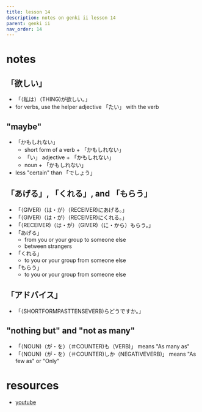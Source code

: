 ```yaml
---
title: lesson 14
description: notes on genki ii lesson 14
parent: genki ii
nav_order: 14
---
```

# notes
## 「欲しい」
- 「（私は）（THING)が欲しい。」
- for verbs, use the helper adjective 「たい」 with the verb
## "maybe"
- 「かもしれない」
	- short form of a verb + 「かもしれない」
	- 「い」 adjective + 「かもしれない」
	- noun + 「かもしれない」
- less "certain" than 「でしょう」
## 「あげる」, 「くれる」, and 「もらう」
- 「（GIVER)（は・が）（RECEIVER)にあげる。」
- 「（GIVER)（は・が）（RECEIVER)にくれる。」
- 「（RECEIVER)（は・が）（GIVER)（に・から）もらう。」
- 「あげる」
	- from you or your group to someone else
	- between strangers
- 「くれる」
	- to you or your group from someone else
- 「もらう」
	- to you or your group from someone else
## 「アドバイス」
- 「（SHORTFORMPASTTENSEVERB)らどうですか。」
## "nothing but" and "not as many"
- 「（NOUN)（が・を）（＃COUNTER)も（VERB)」 means "As many as"
- 「（NOUN)（が・を）（＃COUNTER)しか（NEGATIVEVERB)」 means "As few as" or "Only"
# resources
- [youtube](https://www.youtube.com/watch?v=RjF-k28kMkw)